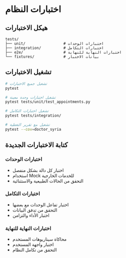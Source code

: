 # اختبارات النظام

## هيكل الاختبارات

```
tests/
├── unit/                 # اختبارات الوحدات
├── integration/          # اختبارات التكامل
├── e2e/                  # اختبارات النهاية للنهاية
└── fixtures/             # بيانات الاختبار
```

## تشغيل الاختبارات

```bash
# تشغيل جميع الاختبارات
pytest

# تشغيل اختبارات وحدة معينة
pytest tests/unit/test_appointments.py

# تشغيل اختبارات التكامل
pytest tests/integration/

# تشغيل مع تقرير التغطية
pytest --cov=doctor_syria
```

## كتابة الاختبارات الجديدة

### اختبارات الوحدات
- اختبار كل دالة بشكل منفصل
- استخدام Mock للخدمات الخارجية
- التحقق من الحالات الطبيعية والاستثنائية

### اختبارات التكامل
- اختبار تفاعل الوحدات مع بعضها
- التحقق من تدفق البيانات
- اختبار الأداء والتزامن

### اختبارات النهاية للنهاية
- محاكاة سيناريوهات المستخدم
- اختبار واجهة المستخدم
- التحقق من تكامل النظام
